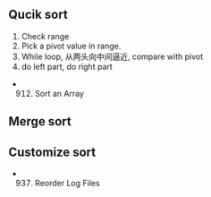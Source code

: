 ## Qucik sort
1. Check range
2. Pick a pivot value in range.
3. While loop, 从两头向中间逼近, compare with pivot
4. do left part, do right part



- 912. Sort an Array


## Merge sort


## Customize sort
- 937. Reorder Log Files